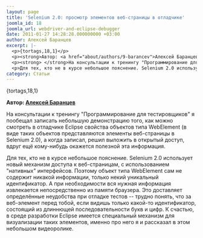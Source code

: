 ```yaml
---
layout: page
title: 'Selenium 2.0: просмотр элементов веб-страницы в отладчике'
joomla_id: 18
joomla_url: webdriver-and-eclipse-debugger
date: 2011-01-27 14:28:28.000000000 +03:00
author: Алексей Баранцев
excerpt: |-
  <p>{tortags,18,1}</p>
  <p><strong>Автор: <a href="about/authors/9-barancev">Алексей Баранцев</a></strong></p>
  <p><strong> </strong>На консультации к тренингу "Программирование для тестировщиков" я пообещал записать небольшую демонстрацию того, как можно смотреть в отладчике Eclipse свойства объектов типа WebElement (в виде таких объектов представляются элементы веб-страницы в Selenium 2.0), а когда записал, решил выложить в открытый доступ, вдруг ещё кому-нибудь окажется полезной эта информация.</p>
  <p>Для тех, кто не в курсе небольшое пояснение. Selenium 2.0 использует новый механизм доступа к веб-страницам, с использованием "нативных" интерфейсов. Поэтому объект типа WebElement сам не содержит никакой информации, только некий уникальный идентификатор. А при необходимости вся нужная информация извлекается непосредственно из памяти браузера. Это доставляет определённые неудобства при отладке тестов -- трудно понять, что за веб-элемент перед тобой, если видишь только какой-то идентификатор, состоящий из длиннющей последовательности букв и цифр. К счастью, в среде разработки Eclipse имеется специальный механизм для визуализации таких элементов, именно про него я и рассказал в этом небольшом видеоролике.</p>
category: Статьи
---
```

<p>{tortags,18,1}</p>
<p><strong>Автор: <a href="about/authors/9-barancev">Алексей Баранцев</a></strong></p>
<p><strong> </strong>На консультации к тренингу "Программирование для тестировщиков" я пообещал записать небольшую демонстрацию того, как можно смотреть в отладчике Eclipse свойства объектов типа WebElement (в виде таких объектов представляются элементы веб-страницы в Selenium 2.0), а когда записал, решил выложить в открытый доступ, вдруг ещё кому-нибудь окажется полезной эта информация.</p>
<p>Для тех, кто не в курсе небольшое пояснение. Selenium 2.0 использует новый механизм доступа к веб-страницам, с использованием "нативных" интерфейсов. Поэтому объект типа WebElement сам не содержит никакой информации, только некий уникальный идентификатор. А при необходимости вся нужная информация извлекается непосредственно из памяти браузера. Это доставляет определённые неудобства при отладке тестов -- трудно понять, что за веб-элемент перед тобой, если видишь только какой-то идентификатор, состоящий из длиннющей последовательности букв и цифр. К счастью, в среде разработки Eclipse имеется специальный механизм для визуализации таких элементов, именно про него я и рассказал в этом небольшом видеоролике.</p><p><object width="515" height="310" data="http://www.youtube.com/v/P45iwCYmn_Q?fs=1&amp;hl=ru_RU" type="application/x-shockwave-flash"><param name="allowFullScreen" value="true" /><param name="allowscriptaccess" value="always" /><param name="src" value="http://www.youtube.com/v/P45iwCYmn_Q?fs=1&amp;hl=ru_RU" /><param name="allowfullscreen" value="true" /></object></p>
